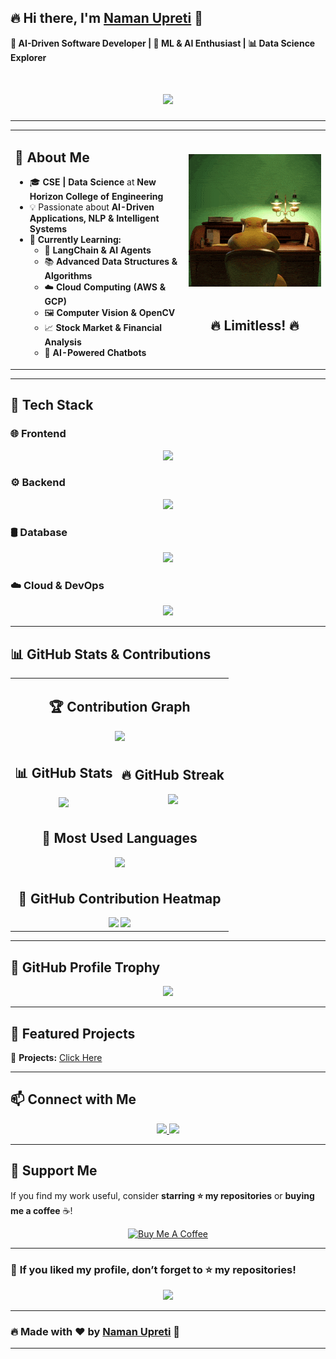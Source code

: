## **🔥 Hi there, I'm [Naman Upreti](https://github.com/naman-upreti) 👋**  
**🚀 AI-Driven Software Developer | 🤖 ML & AI Enthusiast | 📊 Data Science Explorer**  

<h1 align="center">
  <img src="https://readme-typing-svg.herokuapp.com?font=Fira+Code&weight=600&size=20&duration=2000&pause=1000&color=F7B93E&center=true&vCenter=true&width=400&lines=Hey,+I'm+Naman!+👋;ML+%26+NLP+Developer;AI+Enthusiast;">
</h1>

---
<table>
  <tr>
    <td>
      <h2>📌 About Me</h2>
      <ul>
        <li>🎓 <b>CSE | Data Science</b> at <b>New Horizon College of Engineering</b></li>
        <li>💡 Passionate about <b>AI-Driven Applications, NLP & Intelligent Systems</b></li>
        <li>🔭 <b>Currently Learning:</b>
          <ul>
            <li>🤖 <b>LangChain & AI Agents</b></li>
            <li>📚 <b>Advanced Data Structures & Algorithms</b></li>
            <li>☁️ <b>Cloud Computing (AWS & GCP)</b></li>
            <li>🖼️ <b>Computer Vision & OpenCV</b></li>
            <li>📈 <b>Stock Market & Financial Analysis</b></li>
            <li>💬 <b>AI-Powered Chatbots</b></li>
          </ul>
        </li>
      </ul>
    </td>
    <td align="center">
      <img src="https://raw.githubusercontent.com/naman-upreti/gif_readme/main/working-no-idea.gif" width="400px"/>
      <br><br>
      <h2><b>🔥 Limitless! 🔥</b></h2>
    </td>
  </tr>
</table>



---

## **🚀 Tech Stack**  

### 🌐 **Frontend**  
<p align="center">
  <img src="https://skillicons.dev/icons?i=react,typescript,redux,tailwind,materialui" />
</p>

### ⚙️ **Backend**  
<p align="center">
  <img src="https://skillicons.dev/icons?i=python,django,nodejs,supabase" />
</p>

### 🛢️ **Database**  
<p align="center">
  <img src="https://skillicons.dev/icons?i=mongodb,mysql" />
</p>

### ☁️ **Cloud & DevOps**  
<p align="center">
  <img src="https://skillicons.dev/icons?i=aws,gcp,docker,kubernetes,ansible" />
</p>

---
## **📊 GitHub Stats & Contributions**

<table align="center">
  <tr>
    <td colspan="2" align="center">
      <h2>🏆 Contribution Graph</h2>
      <img src="https://github-readme-activity-graph.vercel.app/graph?username=naman-upreti&theme=react-dark&hide_border=true" />
    </td>
  </tr>

  <tr>
    <td align="center">
      <h2>📊 GitHub Stats</h2>
      <img width="90%" src="https://github-readme-stats.vercel.app/api?username=naman-upreti&show_icons=true&theme=tokyonight&hide_border=true" />
    </td>
    <td align="center">
      <h2>🔥 GitHub Streak</h2>
      <img width="90%" src="https://github-readme-streak-stats.herokuapp.com/?user=naman-upreti&theme=tokyonight&hide_border=true" />
    </td>
  </tr>

  <tr>
    <td colspan="2" align="center">
      <h2>🌟 Most Used Languages</h2>
      <img width="60%" src="https://github-readme-stats.vercel.app/api/top-langs/?username=naman-upreti&layout=compact&theme=tokyonight&hide_border=true" />
    </td>
  </tr>

  <tr>
    <td colspan="2" align="center">
      <h2>📅 GitHub Contribution Heatmap</h2>
      <img src="https://github-profile-summary-cards.vercel.app/api/cards/productive-time?username=naman-upreti&theme=tokyonight&utcOffset=8" />
      <img src="https://github-profile-summary-cards.vercel.app/api/cards/profile-details?username=naman-upreti&theme=tokyonight" />
    </td>
  </tr>
</table>



---

## **🏅 GitHub Profile Trophy**  
<p align="center">
  <img src="https://github-profile-trophy.vercel.app/?username=naman-upreti&theme=radical&no-frame=true&margin-w=15" />
</p>

---

## **🚀 Featured Projects**

📌 **Projects:** [Click Here](https://github.com/naman-upreti?tab=repositories)  

---

## **📫 Connect with Me**
<p align="center">
  <a href="https://linkedin.com/in/naman-upreti">
    <img src="https://img.shields.io/badge/LinkedIn-0A66C2?style=for-the-badge&logo=linkedin&logoColor=white" />
  </a>
  <a href="mailto:namanupreti02@gmail.com">
    <img src="https://img.shields.io/badge/Email-D14836?style=for-the-badge&logo=gmail&logoColor=white" />
  </a>
</p>

---

## **💖 Support Me**  
If you find my work useful, consider **starring ⭐ my repositories** or **buying me a coffee** ☕!  

<p align="center">
  <a href="https://www.buymeacoffee.com/naman-upreti" target="_blank">
    <img src="https://cdn.buymeacoffee.com/buttons/v2/default-blue.png" height="50" width="210" alt="Buy Me A Coffee" />
  </a>
</p>

---

### 📌 **If you liked my profile, don’t forget to ⭐ my repositories!**  
<p align="center">
  <img src="https://komarev.com/ghpvc/?username=naman-upreti&label=Profile%20Views&color=blueviolet&style=flat" />
</p>

---

### **🔥 Made with ❤️ by [Naman Upreti](https://github.com/naman-upreti) 🚀**  

---
